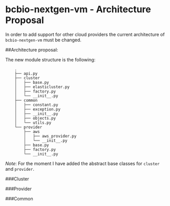 # bcbio-nextgen-vm - Architecture Proposal

In order to add support for other cloud providers the current architecture of `bcbio-nextgen-vm` must be changed.

##Architecture proposal:

The new module structure is the following:

```
    .
    ├── api.py
    ├── cluster
    │   ├── base.py
    │   ├── elasticluster.py
    │   ├── factory.py
    │   └── __init__.py
    ├── common
    │   ├── constant.py
    │   ├── exception.py
    │   ├── __init__.py
    │   ├── objects.py
    │   └── utils.py
    └── provider
        ├── aws
        │   ├── aws_provider.py
        │   └── __init__.py
        ├── base.py
        ├── factory.py
        └── __init__.py
```

*Note*: For the moment I have added the abstract base classes for `cluster` and `provider`.

###Cluster

###Provider

###Common